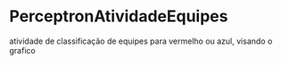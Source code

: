 # PerceptronAtividadeEquipes

atividade de classificação de equipes para vermelho ou azul, visando o grafico
